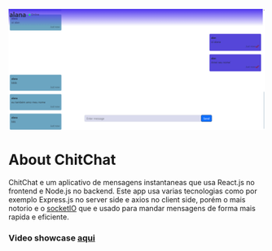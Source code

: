 ![preview](./prev.png)

# About ChitChat

ChitChat e um aplicativo de mensagens instantaneas que usa React.js no frontend e Node.js no backend.
Este app usa varias tecnologias como por exemplo Express.js no server side e axios no client side, porém o mais notorio e o [socketIO](https://socket.io) que e usado para mandar mensagens de forma mais rapida e eficiente.

### Video showcase [aqui](https://www.youtube.com/watch?v=UJAXnHfaiBY)
